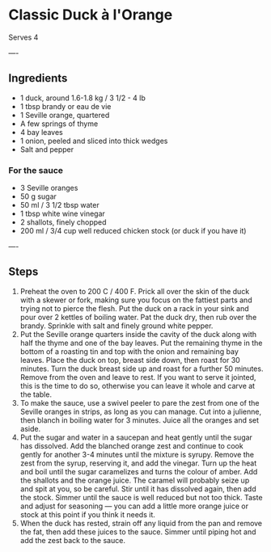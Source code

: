 # Classic Duck à l'Orange

Serves 4

—-

## Ingredients

* 1 duck, around 1.6-1.8 kg / 3 1/2 - 4 lb
* 1 tbsp brandy or eau de vie
* 1 Seville orange, quartered
* A few springs of thyme
* 4 bay leaves
* 1 onion, peeled and sliced into thick wedges
* Salt and pepper

### For the sauce
* 3 Seville oranges
* 50 g sugar
* 50 ml / 3 1/2 tbsp water
* 1 tbsp white wine vinegar
* 2 shallots, finely chopped
* 200 ml / 3/4 cup well reduced chicken stock (or duck if you have it)

—-

## Steps

1.  Preheat the oven to 200 C / 400 F. Prick all over the skin of the duck with a skewer or fork, making sure you focus on the fattiest parts and trying not to pierce the flesh. Put the duck on a rack in your sink and pour over 2 kettles of boiling water. Pat the duck dry, then rub over the brandy. Sprinkle with salt and finely ground white pepper.
2.  Put the Seville orange quarters inside the cavity of the duck along with half the thyme and one of the bay leaves. Put the remaining thyme in the bottom of a roasting tin and top with the onion and remaining bay leaves. Place the duck on top, breast side down, then roast for 30 minutes. Turn the duck breast side up and roast for a further 50 minutes. Remove from the oven and leave to rest. If you want to serve it jointed, this is the time to do so, otherwise you can leave it whole and carve at the table.
3.  To make the sauce, use a swivel peeler to pare the zest from one of the Seville oranges in strips, as long as you can manage. Cut into a julienne, then blanch in boiling water for 3 minutes. Juice all the oranges and set aside.
4.  Put the sugar and water in a saucepan and heat gently until the sugar has dissolved. Add the blanched orange zest and continue to cook gently for another 3-4 minutes until the mixture is syrupy. Remove the zest from the syrup, reserving it, and add the vinegar. Turn up the heat and boil until the sugar caramelizes and turns the colour of amber. Add the shallots and the orange juice. The caramel will probably seize up and spit at you, so be careful. Stir until it has dissolved again, then add the stock. Simmer until the sauce is well reduced but not too thick. Taste and adjust for seasoning — you can add a little more orange juice or stock at this point if you think it needs it.
5.  When the duck has rested, strain off any liquid from the pan and remove the fat, then add these juices to the sauce. Simmer until piping hot and add the zest back to the sauce.